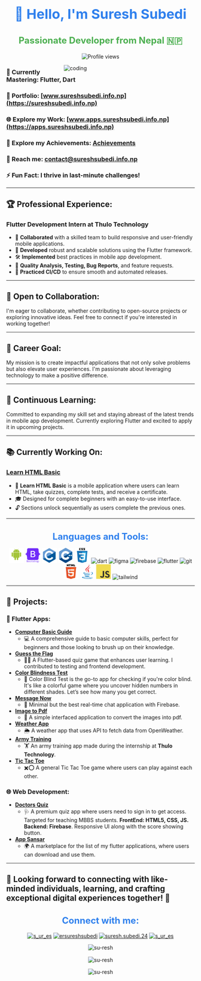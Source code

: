 <h1 align="center" style="font-size: 36px; color: #2f80ed;">👋 Hello, I'm Suresh Subedi</h1>

<h2 align="center" style="font-size: 24px; color: #4CAF50;">Passionate Developer from Nepal 🇳🇵</h2>

<p align="center">
  <img src="https://komarev.com/ghpvc/?username=su-resh&label=Profile%20views&color=0e75b6&style=flat" alt="Profile views" />
</p>

<img align="right" alt="coding" width="350" src="https://i.pinimg.com/originals/45/67/a8/4567a837b545d22b9dcde81ccd98b70e.gif">

### 🌱 Currently Mastering: **Flutter, Dart**
### 💼 Portfolio: [www.sureshsubedi.info.np](https://sureshsubedi.info.np)
### 🌐 Explore my Work: [www.apps.sureshsubedi.info.np](https://apps.sureshsubedi.info.np)
### 🚀 Explore my Achievements: [Achievements](https://sureshsubedi.info.np/Pages/certificate)
### 📧 Reach me: [contact@sureshsubedi.info.np](mailto:contact@sureshsubedi.info.np)
### ⚡ Fun Fact: I thrive in last-minute challenges!

---

## 🏆 Professional Experience:
### **Flutter Development Intern** at Thulo Technology
- 🚀 **Collaborated** with a skilled team to build responsive and user-friendly mobile applications.
- 📱 **Developed** robust and scalable solutions using the Flutter framework.
- 🛠️ **Implemented** best practices in mobile app development.
- 🐞 **Quality Analysis, Testing, Bug Reports**, and feature requests.
- 🔄 **Practiced CI/CD** to ensure smooth and automated releases.

---

## 🤝 Open to Collaboration:
I'm eager to collaborate, whether contributing to open-source projects or exploring innovative ideas. Feel free to connect if you're interested in working together!

---

## 🎯 Career Goal:
My mission is to create impactful applications that not only solve problems but also elevate user experiences. I'm passionate about leveraging technology to make a positive difference.

---

## 📖 Continuous Learning:
Committed to expanding my skill set and staying abreast of the latest trends in mobile app development. Currently exploring Flutter and excited to apply it in upcoming projects.

---

## 📚 Currently Working On:
### [Learn HTML Basic](https://github.com/su-resh/learn_html_basic)
- 📘 **Learn HTML Basic** is a mobile application where users can learn HTML, take quizzes, complete tests, and receive a certificate.
- 🎓 Designed for complete beginners with an easy-to-use interface.
- 🔓 Sections unlock sequentially as users complete the previous ones.

---

<h1 align="center" style="font-size: 24px; color: #2f80ed;">Languages and Tools:</h1>
<p align="center">
  <img src="https://raw.githubusercontent.com/devicons/devicon/master/icons/android/android-original-wordmark.svg" alt="android" width="40" height="40"/>
  <img src="https://raw.githubusercontent.com/devicons/devicon/master/icons/bootstrap/bootstrap-plain-wordmark.svg" alt="bootstrap" width="40" height="40"/>
  <img src="https://raw.githubusercontent.com/devicons/devicon/master/icons/c/c-original.svg" alt="c" width="40" height="40"/>
  <img src="https://raw.githubusercontent.com/devicons/devicon/master/icons/cplusplus/cplusplus-original.svg" alt="cplusplus" width="40" height="40"/>
  <img src="https://raw.githubusercontent.com/devicons/devicon/master/icons/css3/css3-original-wordmark.svg" alt="css3" width="40" height="40"/>
  <img src="https://www.vectorlogo.zone/logos/dartlang/dartlang-icon.svg" alt="dart" width="40" height="40"/>
  <img src="https://www.vectorlogo.zone/logos/figma/figma-icon.svg" alt="figma" width="40" height="40"/>
  <img src="https://www.vectorlogo.zone/logos/firebase/firebase-icon.svg" alt="firebase" width="40" height="40"/>
  <img src="https://www.vectorlogo.zone/logos/flutterio/flutterio-icon.svg" alt="flutter" width="40" height="40"/>
  <img src="https://www.vectorlogo.zone/logos/git-scm/git-scm-icon.svg" alt="git" width="40" height="40"/>
  <img src="https://raw.githubusercontent.com/devicons/devicon/master/icons/html5/html5-original-wordmark.svg" alt="html5" width="40" height="40"/>
  <img src="https://raw.githubusercontent.com/devicons/devicon/master/icons/java/java-original.svg" alt="java" width="40" height="40"/>
  <img src="https://raw.githubusercontent.com/devicons/devicon/master/icons/javascript/javascript-original.svg" alt="javascript" width="40" height="40"/>
  <img src="https://www.vectorlogo.zone/logos/tailwindcss/tailwindcss-icon.svg" alt="tailwind" width="40" height="40"/>
</p>

---

## 🌟 Projects:

### 📱 Flutter Apps:

- **[Computer Basic Guide](https://play.google.com/store/apps/details?id=computerbasicguide.com)**
  - 💻 A comprehensive guide to basic computer skills, perfect for beginners and those looking to brush up on their knowledge.
- **[Guess the Flag](https://play.google.com/store/apps/details?id=com.thulotechnology.guesstheworldflag)**
  - 🏳️‍🌈 A Flutter-based quiz game that enhances user learning. I contributed to testing and frontend development.
- **[Color Blindness Test](https://play.google.com/store/apps/details?id=com.thulotechnology.colorblind&hl=en&gl=US)**
  - 🌈 Color Blind Test is the go-to app for checking if you're color blind. It's like a colorful game where you uncover hidden numbers in different shades. Let’s see how many you get correct.
- **[Message Now](https://github.com/su-resh/msg_app)**
  - 💬 Minimal but the best real-time chat application with Firebase.
- **[Image to Pdf](https://apps.sureshsubedi.info.np/apks/jpg_to_pdf.apk)**
  - 📸 A simple interfaced application to convert the images into pdf.
- **[Weather App](https://github.com/su-resh/Know-weather)**
  - 🌦️ A weather app that uses API to fetch data from OpenWeather.
- **[Army Training](https://github.com/su-resh/army_training)**
  - 🏋️ An army training app made during the internship at **Thulo Technology**.
- **[Tic Tac Toe](https://github.com/su-resh/tic-tac-toe)**
  - ✖️⭕ A general Tic Tac Toe game where users can play against each other.

### 🌐 Web Development:

- **[Doctors Quiz](https://su-resh.github.io/pakistan-quiz/)**
  - 🩺 A premium quiz app where users need to sign in to get access. Targeted for teaching MBBS students. **FrontEnd: HTML5, CSS, JS. Backend: Firebase**. Responsive UI along with the score showing button.
- **[App Sansar](https://apps.sureshsubedi.info.np)**
  - 🌍 A marketplace for the list of my flutter applications, where users can download and use them.

---

## 🤝 Looking forward to connecting with like-minded individuals, learning, and crafting exceptional digital experiences together! 🚀

<h1 align="center" style="font-size: 24px; color: #2f80ed;">Connect with me:</h1>
<p align="center">
  <a href="https://twitter.com/s_ur_es" target="_blank"><img align="center" src="https://raw.githubusercontent.com/rahuldkjain/github-profile-readme-generator/master/src/images/icons/Social/twitter.svg" alt="s_ur_es" height="30" width="40" /></a>
  <a href="https://linkedin.com/in/ersureshsubedi" target="_blank"><img align="center" src="https://raw.githubusercontent.com/rahuldkjain/github-profile-readme-generator/master/src/images/icons/Social/linked-in-alt.svg" alt="ersureshsubedi" height="30" width="40" /></a>
  <a href="https://fb.com/suresh.subedi.24" target="_blank"><img align="center" src="https://raw.githubusercontent.com/rahuldkjain/github-profile-readme-generator/master/src/images/icons/Social/facebook.svg" alt="suresh.subedi.24" height="30" width="40" /></a>
  <a href="https://instagram.com/s_ur_es" target="_blank"><img align="center" src="https://raw.githubusercontent.com/rahuldkjain/github-profile-readme-generator/master/src/images/icons/Social/instagram.svg" alt="s_ur_es" height="30" width="40" /></a>
</p>

<div align="center">
    <p><img src="https://github-readme-stats.vercel.app/api/top-langs?username=su-resh&show_icons=true&locale=en&layout=compact" alt="su-resh" /></p>
    <p><img align="center" src="https://github-readme-streak-stats.herokuapp.com/?user=su-resh&" alt="su-resh" /></p>
    <p><img align="center" src="https://github-readme-stats.vercel.app/api?username=su-resh&show_icons=true&locale=en" alt="su-resh" /></p>
</div>
